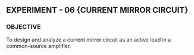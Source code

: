 ## EXPERIMENT - 06 {CURRENT MIRROR CIRCUIT}  

### OBJECTIVE
  To design and analyze a current mirror circuit as an active load in a common-source amplifier.

